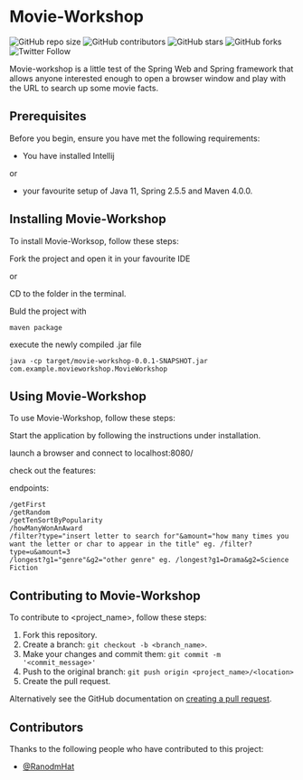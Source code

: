 # Movie-Workshop

<!--- These are examples. See https://shields.io for others or to customize this set of shields. You might want to include dependencies, project status and licence info here --->
![GitHub repo size](https://img.shields.io/github/repo-size/RandomHat/movie-workshop)
![GitHub contributors](https://img.shields.io/github/contributors/RandomHat/movie-workshop)
![GitHub stars](https://img.shields.io/github/stars/RandomHat/movie-workshop?style=social)
![GitHub forks](https://img.shields.io/github/forks/RandomHat/movie-workshop?style=social)
![Twitter Follow](https://img.shields.io/twitter/RandomHat/movie-workshop?style=social)

Movie-workshop is a little test of the Spring Web and Spring framework that allows anyone interested enough to open a browser window and play with the URL to search up some movie facts.

## Prerequisites

Before you begin, ensure you have met the following requirements:
<!--- These are just example requirements. Add, duplicate or remove as required --->
* You have installed Intellij

or 

* your favourite setup of Java 11, Spring 2.5.5 and Maven 4.0.0.

## Installing Movie-Workshop

To install Movie-Worksop, follow these steps:

Fork the project and open it in your favourite IDE

or

CD to the folder in the terminal.

Buld the project with

```
maven package
```

execute the newly compiled .jar file

```
java -cp target/movie-workshop-0.0.1-SNAPSHOT.jar com.example.movieworkshop.MovieWorkshop
```

## Using Movie-Workshop 

To use Movie-Workshop, follow these steps:

Start the application by following the instructions under installation.

launch a browser and connect to localhost:8080/

check out the features:

endpoints:

```
/getFirst
/getRandom
/getTenSortByPopularity
/howManyWonAnAward
/filter?type="insert letter to search for"&amount="how many times you want the letter or char to appear in the title" eg. /filter?type=u&amount=3
/longest?g1="genre"&g2="other genre" eg. /longest?g1=Drama&g2=Science Fiction

```

## Contributing to Movie-Workshop
<!--- If your README is long or you have some specific process or steps you want contributors to follow, consider creating a separate CONTRIBUTING.md file--->
To contribute to <project_name>, follow these steps:

1. Fork this repository.
2. Create a branch: `git checkout -b <branch_name>`.
3. Make your changes and commit them: `git commit -m '<commit_message>'`
4. Push to the original branch: `git push origin <project_name>/<location>`
5. Create the pull request.

Alternatively see the GitHub documentation on [creating a pull request](https://help.github.com/en/github/collaborating-with-issues-and-pull-requests/creating-a-pull-request).

## Contributors

Thanks to the following people who have contributed to this project:

* [@RanodmHat](https://www.github.com/RandomHat)
